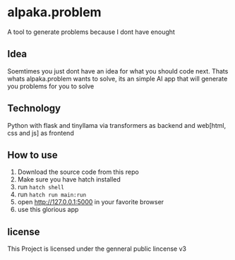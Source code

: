 # alpaka.problem
A tool to generate problems because I dont have enought
## Idea
Soemtimes you just dont have an idea for what you should code next. Thats whats alpaka.problem wants to solve, its an simple AI app that will generate you problems for you to solve
## Technology
Python with flask and tinyllama via transformers as backend and web[html, css and js] as frontend
## How to use
1. Download the source code from this repo
2. Make sure you have hatch installed
3. run `hatch shell`
4. run `hatch run main:run`
5. open http://127.0.0.1:5000 in your favorite browser
6. use this glorious app
## license
This Project is licensed under the genneral public lincense v3